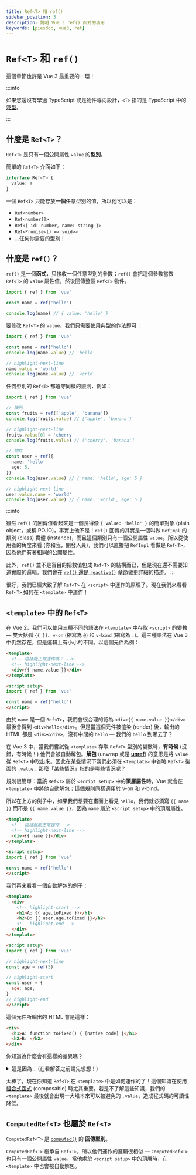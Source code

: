 ```yaml
---
title: Ref<T> 和 ref()
sidebar_position: 3
description: 說明 Vue 3 ref() 函式的功用
keywords: [piesdoc, vue3, ref]
---
```


# `Ref<T>` 和 `ref()`

這個章節也許是 Vue 3 最重要的一環！

:::info

如果您還沒有學過 TypeScript 或是物件導向設計，`<T>` 指的是 TypeScript 中的[泛型](https://www.typescriptlang.org/docs/handbook/2/generics.html)。

:::

## 什麼是 `Ref<T>`？

`Ref<T>` 是只有一個公開屬性 `value` 的**型別**。

簡單的 `Ref<T>` 介面如下：

```ts showLineNumbers
interface Ref<T> {
  value: T
}
```

一個 `Ref<T>` 只能存放**一個**任意型別的值，所以他可以是：

- `Ref<number>`
- `Ref<number[]>`
- `Ref<{ id: number, name: string }>`
- `Ref<Promise<() => void>>`
- ...任何你需要的型別！

## 什麼是 `ref()`？

`ref()` 是一個**函式**，只接收一個任意型別的參數；`ref()` 會把這個參數當做 `Ref<T>` 的 `value` 屬性值，然後回傳整個 `Ref<T>` 物件。

```ts showLineNumbers
import { ref } from 'vue'

const name = ref('hello')

console.log(name) // { value: 'hello' }
```

要修改 `Ref<T>` 的 `value`，我們只需要使用典型的作法即可：

```ts showLineNumbers
import { ref } from 'vue'

const name = ref('hello')
console.log(name.value) // 'hello'

// highlight-next-line
name.value = 'world'
console.log(name.value) // 'world'
```

任何型別的 `Ref<T>` 都遵守同樣的規則，例如：

```ts showLineNumbers
import { ref } from 'vue'

// 陣列
const fruits = ref(['apple', 'banana'])
console.log(fruits.value) // ['apple', 'banana']

// highlight-next-line
fruits.value[0] = 'cherry'
console.log(fruits.value) // ['cherry', 'banana']

// 物件
const user = ref({
  name: 'hello'
  age: 5,
})
console.log(user.value) // { name: 'hello', age: 5 }

// highlight-next-line
user.value.name = 'world'
console.log(user.value) // { name: 'world', age: 5 }
```

:::info

雖然 `ref()` 的回傳值看起來是一個長得像 `{ value: 'hello' }` 的簡單對象 (plain object，或稱 POJO)，事實上他不是！`ref()` 回傳的其實是一個叫做 `RefImpl` 的類別 (class) 實體 (instance)，而且這個類別只有一個公開屬性 `value`。所以從使用者的角度來看 (你和我，開發人員)，我們可以直接把 `RefImpl` 看做是 `Ref<T>`，因為他們有著相同的公開屬性。

此外，`ref()` 並不是盲目的把數值包成 `Ref<T>` 的結構而已，但是現在還不需要知道實際的邏輯。我們會在 [`ref()` 還是 `reactive()`](./ref-or-reactive) 章節做更詳細的描述。
:::

很好，我們已經大致了解 `Ref<T>` 在 `<script>` 中運作的原理了。現在我們來看看 `Ref<T>` 如何在 `<template>` 中運作！

## `<template>` 中的 `Ref<T>`

在 Vue 2，我們可以使用三種不同的語法在 `<template>` 中存取 `<script>` 的變數 — 雙大括弧 `{{ }}`、`v-on` (縮寫為 `@`) 和 `v-bind` (縮寫為 `:`)。這三種語法在 Vue 3 中仍然存在，但是邏輯上有小小的不同。以這個元件為例：

```html showLineNumbers
<template>
  <!-- 這樣能正常運作嗎？ -->
  <!-- highlight-next-line -->
  <div>{{ name.value }}</div>
</template>

<script setup>
import { ref } from 'vue'

const name = ref('hello')
</script>
```

由於 `name` 是一個 `Ref<T>`，我們會很合理的認為 `<div>{{ name.value }}</div>` 最後會得到 `<div>hello</div>`。但是當這個元件被渲染 (render) 後，輸出的 HTML 卻是 `<div></div>`，沒有中間的 `hello` — 我們的 `hello` 到哪去了？

在 Vue 3 中，當我們嘗試從 `<template>` 存取 `Ref<T>` 型別的變數時，**有時候** (沒錯，有時候！) 他們會被自動解包。**解包** (unwrap 或是 [**unref**](https://vuejs.org/api/reactivity-utilities.html#unref)) 的意思是將 `value` 從 `Ref<T>` 中取出來。因此在某些情況下我們必須在 `<template>` 中省略 `Ref<T>` 後面的 `.value`，那麼「某些情況」指的是哪些情況呢？

規則很簡單：當該 `Ref<T>` 屬於 `<script setup>` 中的**頂層屬性**時，Vue 就會在 `<template>` 中將他自動解包；這個規則同樣適用於 v-on 和 v-bind。

所以在上方的例子中，如果我們想要在畫面上看見 `hello`，我們就必須寫 `{{ name }}` 而不是 `{{ name.value }}`，因為 `name` 屬於 `<script setup>` 中的頂層屬性。

```html showLineNumbers
<template>
  <!-- 這樣就能正常運作 -->
  <!-- highlight-next-line -->
  <div>{{ name }}</div>
</template>

<script setup>
import { ref } from 'vue'

const name = ref('hello')
</script>
```

我們再來看看一個自動解包的例子：

```html showLineNumbers
<template>
  <div>
    <!-- highlight-start -->
    <h1>A: {{ age.toFixed }}</h1>
    <h2>B: {{ user.age.toFixed }}</h2>
    <!-- highlight-end -->
  </div>
</template>

<script setup>
import { ref } from 'vue'

// highlight-next-line
const age = ref(5)

// highlight-start
const user = {
  age: age,
}
// highlight-end
</script>
```

這個元件所輸出的 HTML 會是這樣：

```html showLineNumbers
<div>
  <h1>A: function toFixed() { [native code] }</h1>
  <h2>B: </h2>
</div>
```

你知道為什麼會有這樣的差異嗎？

<details>
  <summary>這是因為... (在看解答之前請先想想！)</summary>

  - `age` 和 `user` 都是 `<script setup>` 中的頂層屬性。
  - 因為 `age` 在 `<script setup>` 中是一個頂層的 `Ref<T>`，他在 `<template>` 中會被自動解包，代表在 `<template>` 寫 `{{ age }}` 就會等於在 `<script setup>` 裡面寫 `age.value`，因此得到 `5`。
  - 在 JavaScript 中，`toFixed` 是數字原型 (prototype) 中的一個方法；既然 `5` 是一個數字，那麼 `5.toFixed` 就會得到該方法，因此在畫面上就顯示了 `function toFixed() { [native code] }`。
  - 雖然 `user.age` 和 `age` 在 `<script setup>` 的來源其實是同一個變數，但 `{{ user.age }}` 在 `<template>` 中**不會**被自動解包，因為 `user.age` 不是一個頂層屬性 — `user` 才是！
  - 既然 `user.age` 在 `<template>` 中沒有被自動解包，在 `<template>` 寫 `{{ user.age }}` 就會等於 `<script setup>` 中的 `user.age`，也就是 `Ref<T>`。
  - `Ref<T>` 裡面沒有 `toFixed` 這個屬性，因此 `{{ user.age.toFixed }}` 就會是 `undefined`，導致 `<h2>B: {{ undefined }}</h2>` 被渲染成 `<h2>B: </h2>`。

</details>

太棒了，現在你知道 `Ref<T>` 在 `<template>` 中是如何運作的了！這個知識在使用[組合式函式](./composables) (composable) 時尤其重要。若是不了解這些知識，我們的 `<template>` 最後就會出現一大堆本來可以被避免的 `.value`，造成程式碼的可讀性降低。

## `ComputedRef<T>` 也屬於 `Ref<T>`

`ComputedRef<T>` 是 [`computed()`](https://vuejs.org/api/reactivity-core.html#computed) 的 **回傳型別**。

`ComputedRef<T>` 繼承自 `Ref<T>`，所以他們運作的邏輯很相似 — `ComputedRef<T>` 也只有一個公開屬性 `value`，當他處於 `<script setup>` 中的頂層時，在 `<template>` 中也會被自動解包。
